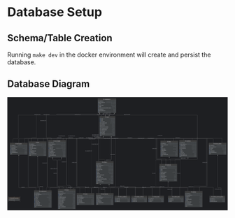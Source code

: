 # Database Setup

## Schema/Table Creation
Running `make dev` in the docker environment will create and persist the database.

## Database Diagram
![](database_relationships.Sept2023.png)
